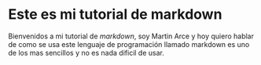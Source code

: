 # Este es mi tutorial de markdown
Bienvenidos a mi tutorial de _markdown_, soy Martin Arce y hoy quiero hablar de como se usa este lenguaje de programación llamado markdown es uno de los mas sencillos y no es  nada dificil de usar.

